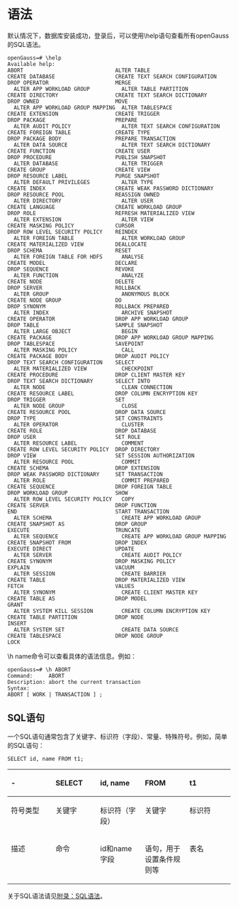# 语法<a name="ZH-CN_TOPIC_0000001210301872"></a>

默认情况下，数据库安装成功，登录后，可以使用\\help语句查看所有openGauss的SQL语法。

```
openGauss=# \help
Available help:
ABORT                             ALTER TABLE                       CREATE DATABASE                   CREATE TEXT SEARCH CONFIGURATION  DROP OPERATOR                     MERGE
  ALTER APP WORKLOAD GROUP          ALTER TABLE PARTITION             CREATE DIRECTORY                  CREATE TEXT SEARCH DICTIONARY     DROP OWNED                        MOVE
  ALTER APP WORKLOAD GROUP MAPPING  ALTER TABLESPACE                  CREATE EXTENSION                  CREATE TRIGGER                    DROP PACKAGE                      PREPARE
  ALTER AUDIT POLICY                ALTER TEXT SEARCH CONFIGURATION   CREATE FOREIGN TABLE              CREATE TYPE                       DROP PACKAGE BODY                 PREPARE TRANSACTION
  ALTER DATA SOURCE                 ALTER TEXT SEARCH DICTIONARY      CREATE FUNCTION                   CREATE USER                       DROP PROCEDURE                    PUBLISH SNAPSHOT
  ALTER DATABASE                    ALTER TRIGGER                     CREATE GROUP                      CREATE VIEW                       DROP RESOURCE LABEL               PURGE SNAPSHOT
  ALTER DEFAULT PRIVILEGES          ALTER TYPE                        CREATE INDEX                      CREATE WEAK PASSWORD DICTIONARY   DROP RESOURCE POOL                REASSIGN OWNED
  ALTER DIRECTORY                   ALTER USER                        CREATE LANGUAGE                   CREATE WORKLOAD GROUP             DROP ROLE                         REFRESH MATERIALIZED VIEW
  ALTER EXTENSION                   ALTER VIEW                        CREATE MASKING POLICY             CURSOR                            DROP ROW LEVEL SECURITY POLICY    REINDEX
  ALTER FOREIGN TABLE               ALTER WORKLOAD GROUP              CREATE MATERIALIZED VIEW          DEALLOCATE                        DROP SCHEMA                       RESET
  ALTER FOREIGN TABLE FOR HDFS      ANALYSE                           CREATE MODEL                      DECLARE                           DROP SEQUENCE                     REVOKE
  ALTER FUNCTION                    ANALYZE                           CREATE NODE                       DELETE                            DROP SERVER                       ROLLBACK
  ALTER GROUP                       ANONYMOUS BLOCK                   CREATE NODE GROUP                 DO                                DROP SYNONYM                      ROLLBACK PREPARED
  ALTER INDEX                       ARCHIVE SNAPSHOT                  CREATE OPERATOR                   DROP APP WORKLOAD GROUP           DROP TABLE                        SAMPLE SNAPSHOT
  ALTER LARGE OBJECT                BEGIN                             CREATE PACKAGE                    DROP APP WORKLOAD GROUP MAPPING   DROP TABLESPACE                   SAVEPOINT
  ALTER MASKING POLICY              CALL                              CREATE PACKAGE BODY               DROP AUDIT POLICY                 DROP TEXT SEARCH CONFIGURATION    SELECT
  ALTER MATERIALIZED VIEW           CHECKPOINT                        CREATE PROCEDURE                  DROP CLIENT MASTER KEY            DROP TEXT SEARCH DICTIONARY       SELECT INTO
  ALTER NODE                        CLEAN CONNECTION                  CREATE RESOURCE LABEL             DROP COLUMN ENCRYPTION KEY        DROP TRIGGER                      SET
  ALTER NODE GROUP                  CLOSE                             CREATE RESOURCE POOL              DROP DATA SOURCE                  DROP TYPE                         SET CONSTRAINTS
  ALTER OPERATOR                    CLUSTER                           CREATE ROLE                       DROP DATABASE                     DROP USER                         SET ROLE
  ALTER RESOURCE LABEL              COMMENT                           CREATE ROW LEVEL SECURITY POLICY  DROP DIRECTORY                    DROP VIEW                         SET SESSION AUTHORIZATION
  ALTER RESOURCE POOL               COMMIT                            CREATE SCHEMA                     DROP EXTENSION                    DROP WEAK PASSWORD DICTIONARY     SET TRANSACTION
  ALTER ROLE                        COMMIT PREPARED                   CREATE SEQUENCE                   DROP FOREIGN TABLE                DROP WORKLOAD GROUP               SHOW
  ALTER ROW LEVEL SECURITY POLICY   COPY                              CREATE SERVER                     DROP FUNCTION                     END                               START TRANSACTION
  ALTER SCHEMA                      CREATE APP WORKLOAD GROUP         CREATE SNAPSHOT AS                DROP GROUP                        EXECUTE                           TRUNCATE
  ALTER SEQUENCE                    CREATE APP WORKLOAD GROUP MAPPING CREATE SNAPSHOT FROM              DROP INDEX                        EXECUTE DIRECT                    UPDATE
  ALTER SERVER                      CREATE AUDIT POLICY               CREATE SYNONYM                    DROP MASKING POLICY               EXPLAIN                           VACUUM
  ALTER SESSION                     CREATE BARRIER                    CREATE TABLE                      DROP MATERIALIZED VIEW            FETCH                             VALUES
  ALTER SYNONYM                     CREATE CLIENT MASTER KEY          CREATE TABLE AS                   DROP MODEL                        GRANT
  ALTER SYSTEM KILL SESSION         CREATE COLUMN ENCRYPTION KEY      CREATE TABLE PARTITION            DROP NODE                         INSERT
  ALTER SYSTEM SET                  CREATE DATA SOURCE                CREATE TABLESPACE                 DROP NODE GROUP                   LOCK

```

\\h name命令可以查看具体的语法信息。例如：

```
openGauss=# \h ABORT
Command:     ABORT
Description: abort the current transaction
Syntax:
ABORT [ WORK | TRANSACTION ] ;
```

## SQL语句<a name="section1577722042218"></a>

一个SQL语句通常包含了关键字、标识符（字段）、常量、特殊符号。例如，简单的SQL语句：

```
SELECT id, name FROM t1;
```

<a name="table1597192782513"></a>
<table><thead align="left"><tr id="row1959710273252"><th class="cellrowborder" valign="top" width="20%" id="mcps1.1.6.1.1"><p id="p559817270257"><a name="p559817270257"></a><a name="p559817270257"></a>-</p>
</th>
<th class="cellrowborder" valign="top" width="20%" id="mcps1.1.6.1.2"><p id="p145981027162514"><a name="p145981027162514"></a><a name="p145981027162514"></a>SELECT</p>
</th>
<th class="cellrowborder" valign="top" width="20%" id="mcps1.1.6.1.3"><p id="p3598112722511"><a name="p3598112722511"></a><a name="p3598112722511"></a>id, name</p>
</th>
<th class="cellrowborder" valign="top" width="20%" id="mcps1.1.6.1.4"><p id="p1859915279252"><a name="p1859915279252"></a><a name="p1859915279252"></a>FROM</p>
</th>
<th class="cellrowborder" valign="top" width="20%" id="mcps1.1.6.1.5"><p id="p1959982719254"><a name="p1959982719254"></a><a name="p1959982719254"></a>t1</p>
</th>
</tr>
</thead>
<tbody><tr id="row135992027172510"><td class="cellrowborder" valign="top" width="20%" headers="mcps1.1.6.1.1 "><p id="p259962712516"><a name="p259962712516"></a><a name="p259962712516"></a>符号类型</p>
</td>
<td class="cellrowborder" valign="top" width="20%" headers="mcps1.1.6.1.2 "><p id="p1059952720251"><a name="p1059952720251"></a><a name="p1059952720251"></a>关键字</p>
</td>
<td class="cellrowborder" valign="top" width="20%" headers="mcps1.1.6.1.3 "><p id="p75991727142513"><a name="p75991727142513"></a><a name="p75991727142513"></a>标识符（字段）</p>
</td>
<td class="cellrowborder" valign="top" width="20%" headers="mcps1.1.6.1.4 "><p id="p15991227152511"><a name="p15991227152511"></a><a name="p15991227152511"></a>关键字</p>
</td>
<td class="cellrowborder" valign="top" width="20%" headers="mcps1.1.6.1.5 "><p id="p145991927122510"><a name="p145991927122510"></a><a name="p145991927122510"></a>标识符</p>
</td>
</tr>
<tr id="row175991127182512"><td class="cellrowborder" valign="top" width="20%" headers="mcps1.1.6.1.1 "><p id="p460016271253"><a name="p460016271253"></a><a name="p460016271253"></a>描述</p>
</td>
<td class="cellrowborder" valign="top" width="20%" headers="mcps1.1.6.1.2 "><p id="p1160062711256"><a name="p1160062711256"></a><a name="p1160062711256"></a>命令</p>
</td>
<td class="cellrowborder" valign="top" width="20%" headers="mcps1.1.6.1.3 "><p id="p1260032732511"><a name="p1260032732511"></a><a name="p1260032732511"></a>id和name字段</p>
</td>
<td class="cellrowborder" valign="top" width="20%" headers="mcps1.1.6.1.4 "><p id="p196001127172513"><a name="p196001127172513"></a><a name="p196001127172513"></a>语句，用于设置条件规则等</p>
</td>
<td class="cellrowborder" valign="top" width="20%" headers="mcps1.1.6.1.5 "><p id="p166001527122514"><a name="p166001527122514"></a><a name="p166001527122514"></a>表名</p>
</td>
</tr>
</tbody>
</table>

关于SQL语法请见[附录：SQL语法](附录-SQL语法.md)。


